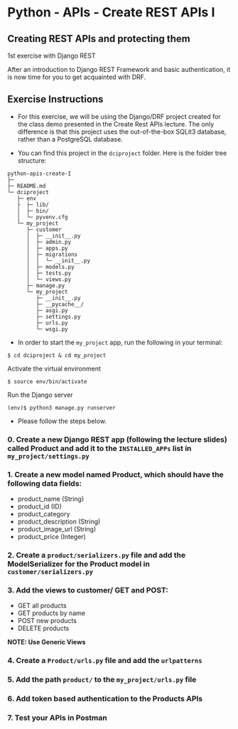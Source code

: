 # Python - APIs - Create REST APIs I

## Creating REST APIs and protecting them

1st exercise with Django REST

After an introduction to Django REST Framework and basic authentication, it is now time for you to get acquainted with DRF.

## Exercise Instructions

- For this exercise, we will be using the Django/DRF project created for the class demo presented in the Create Rest APIs lecture. The only difference is that this project uses the out-of-the-box SQLit3 database, rather than a PostgreSQL database. 

- You can find this project in the ```dciproject``` folder. 
Here is the folder tree structure:
```
python-apis-create-I
├─ 
├─ README.md
└─ dciproject
   ├─ env
   ├  ├─ lib/
   │  ├─ bin/
   │  └─ pyvenv.cfg
   └─ my_project
      ├─ customer
      │  ├─ __init__.py
      │  ├─ admin.py
      │  ├─ apps.py
      │  ├─ migrations
      │  │  └─ __init__.py
      │  ├─ models.py
      │  ├─ tests.py
      │  └─ views.py
      ├─ manage.py
      └─ my_project
         ├─ __init__.py
         ├─ __pycache__/
         ├─ asgi.py
         ├─ settings.py
         ├─ urls.py
         └─ wsgi.py

```


- In order to start the ```my_project``` app, run the following in your terminal:

````
$ cd dciproject & cd my_project
````
Activate the virtual environment 
````
$ source env/bin/activate
````
Run the Django server
````
(env)$ python3 manage.py runserver
````


- Please follow the steps below.

### 0. Create a new Django REST app (following the lecture slides) called Product and add it to the `INSTALLED_APPs` list in ```my_project/settings.py``` 

### 1. Create a new model named **Product**, which should have the following data fields:

- product_name (String)
- product_id (ID)
- product_category
- product_description (String)
- product_image_url (String)
- product_price (Integer)

### 2. Create a ```product/serializers.py``` file and add the ModelSerializer for the Product model in ```customer/serializers.py```

### 3. Add the views to customer/ GET and POST:

- GET all products
- GET products by name
- POST new products
- DELETE products 

**NOTE: Use Generic Views**

### 4. Create a ```Product/urls.py``` file and add the ```urlpatterns```

### 5. Add the path ```product/``` to the ```my_project/urls.py``` file

### 6. Add token based authentication to the Products APIs 

### 7. Test your APIs in Postman